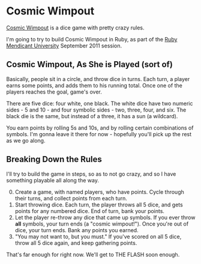 # Cosmic Wimpout

[Cosmic Wimpout](http://en.wikipedia.org/wiki/Cosmic_Wimpout) is a
dice game with pretty crazy rules.

I'm going to try to build Cosmic Wimpout in Ruby, as part of the [Ruby
Mendicant University](http://university.rubymendicant.com) September
2011 session.

## Cosmic Wimpout, As She is Played (sort of)

Basically, people sit in a circle, and throw dice in turns. Each turn,
a player earns some points, and adds them to his running total. Once 
one of the players reaches the goal, game's over.

There are five dice: four white, one black. The white dice have two 
numeric sides - 5 and 10 - and four symbolic sides - two, three, four,
and six. The black die is the same, but instead of a three, it has a
sun (a wildcard).

You earn points by rolling 5s and 10s, and by rolling certain 
combinations of symbols. I'm gonna leave it there for now - hopefully
you'll pick up the rest as we go along.

## Breaking Down the Rules

I'll try to build the game in steps, so as to not go crazy, and so
I have something playable all along the way.

0. Create a game, with named players, who have points. Cycle through 
   their turns, and collect points from each turn.
1. Start throwing dice. Each turn, the player throws all 5 dice, and 
   gets points for any numbered dice. End of turn, bank your points.
2. Let the player re-throw any dice that came up symbols. If you ever
   throw __all__ symbols, your turn ends (a "cosmic wimpout!"). Once 
   you're out of dice, your turn ends. Bank any points you earned.
3. "You may not want to, but you must." If you've scored on all 5 
   dice, throw all 5 dice again, and keep gathering points.

That's far enough for right now. We'll get to THE FLASH soon enough.
    
   
